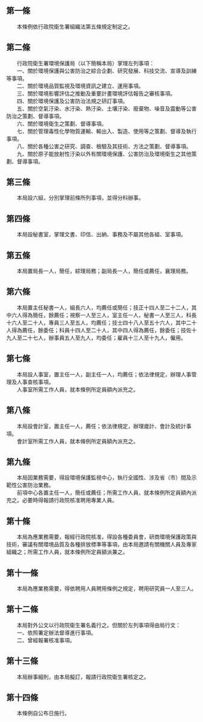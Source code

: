 第一條 
-------
　　本條例依行政院衛生署組織法第五條規定制定之。  


第二條 
-------
　　行政院衛生署環境保護局（以下簡稱本局）掌理左列事項：  
　　一、關於環境保護與公害防治之綜合企劃、研究發展、科技交流、宣導及訓練等事項。  
　　二、關於環境品質監視及環境資訊之建立、運用事項。  
　　三、關於環境影響評估之推動及重要計畫環境評估報告之審核事項。  
　　四、關於環境保護及公害防治法規之研訂事項。  
　　五、關於空氣汙染、水汙染、熱汙染、土壤汙染、廢棄物、噪音及震動等公害防治之策劃、督導事項。  
　　六、關於環境衛生之策劃、督導事項。  
　　七、關於管理毒性化學物質運輸、輸出入、製造、使用等之策劃、督導及執行事項。  
　　八、關於各種公害之研究、調查、檢驗及其技術、方法之策劃、督導事項。  
　　九、關於原子能放射性汙染以外有關環境保護、公害防治及環境衛生之其他策劃、督導事項。  


第三條 
-------
　　本局設六組，分別掌理前條所列事項，並得分科辦事。  


第四條 
-------
　　本局設秘書室，掌理文書、印信、出納、事務及不屬其他各組、室事項。  


第五條 
-------
　　本局置局長一人，簡任，綜理局務；副局長一人，簡任或薦任，襄理局務。  


第六條 
-------
　　本局置主任秘書一人，組長六人，均薦任或簡任；技正十四人至二十二人，其中六人得為簡任，餘薦任；視察一人至三人，室主任一人，秘書一人至三人，科長十六人至二十人，專員三人至五人，均薦任；技士四十八人至五十六人，其中二十人得為薦任，餘委任；科員十四人至二十人，其中四人得為薦任，餘委任；技佐十九人至二十七人，辦事員五人至九人，均委任；雇員十三人至十九人，僱用。  


第七條 
-------
　　本局設人事室，置主任一人，副主任一人，均薦任；依法律規定，辦理人事管理及人事查核事項。  
　　人事室所需工作人員，就本條例所定員額內派充之。  


第八條 
-------
　　本局設會計室，置主任一人，薦任；依法律規定，辦理歲計、會計及統計事項。  
　　會計室所需工作人員，就本條例所定員額內派充之。  


第九條 
-------
　　本局因業務需要，得設環境保護監視中心，執行全國性、涉及省（市）間及示範性公害防治業務。  
　　前項中心各置主任一人，簡任或薦任；所需工作人員，就本條例所定員額內派充之。必要時得報請行政院核准聘用專業人員。  


第十條 
-------
　　本局為應業務需要，報經行政院核准，得設各種委員會，研商環境保護政策與技術，審議有關環境品質及各種排放標準等事項，由本局邀請有關機關人員及專家組織之；所需工作人員，就本條例所定員額派兼之。  


第十一條 
---------
　　本局為應業務需要，得依聘用人員聘用條例之規定，聘用研究員一人至三人。  


第十二條 
---------
　　本局對外公文以行政院衛生署名義行之。但關於左列事項得由局行文：  
　　一、依照署定辦法督導進行事項。  
　　二、曾經報署核准事項。  


第十三條 
---------
　　本局辦事細則，由本局擬訂，報請行政院衛生署核定之。  


第十四條 
---------
　　本條例自公布日施行。
